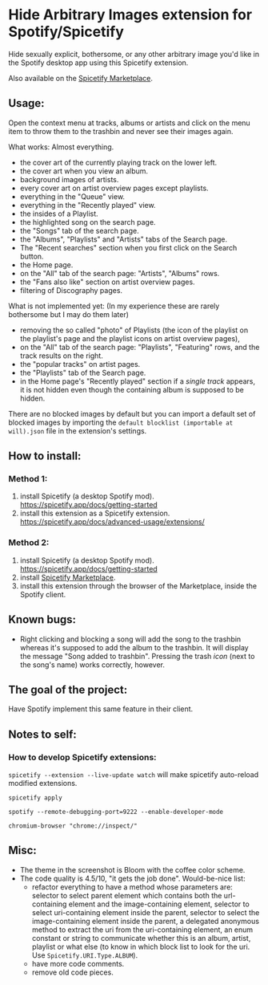 # Hide Arbitrary Images extension for Spotify/Spicetify

Hide sexually explicit, bothersome, or any other arbitrary image you'd like in the Spotify desktop app using this Spicetify extension.

Also available on the [Spicetify Marketplace](https://github.com/spicetify/spicetify-marketplace).

## Usage:

Open the context menu at tracks, albums or artists and click on the menu item to throw them to the trashbin and never see their images again.

What works: Almost everything.

- the cover art of the currently playing track on the lower left. 
- the cover art when you view an album. 
- background images of artists. 
- every cover art on artist overview pages except playlists. 
- everything in the "Queue" view. 
- everything in the "Recently played" view. 
- the insides of a Playlist.
- the highlighted song on the search page. 
- the "Songs" tab of the search page. 
- the "Albums", "Playlists" and "Artists" tabs of the Search page. 
- The "Recent searches" section when you first click on the Search button.
- the Home page.
- on the "All" tab of the search page: "Artists", "Albums" rows.
- the "Fans also like" section on artist overview pages.
- filtering of Discography pages.

What is not implemented yet: (In my experience these are rarely bothersome but I may do them later)

- removing the so called "photo" of Playlists (the icon of the playlist on the playlist's page and the playlist icons on artist overview pages),
- on the "All" tab of the search page: "Playlists", "Featuring" rows, and the track results on the right.
- the "popular tracks" on artist pages. 
- the "Playlists" tab of the Search page. 
- in the Home page's "Recently played" section if a _single track_ appears, it is not hidden even though the containing album is supposed to be hidden. 

There are no blocked images by default but you can import a default set of blocked images by importing the `default blocklist (importable at will).json` file in the extension's settings.

## How to install: 

### Method 1:
1. install Spicetify (a desktop Spotify mod). https://spicetify.app/docs/getting-started
2. install this extension as a Spicetify extension. https://spicetify.app/docs/advanced-usage/extensions/

### Method 2:
1. install Spicetify (a desktop Spotify mod). https://spicetify.app/docs/getting-started
2. install [Spicetify Marketplace](https://github.com/spicetify/spicetify-marketplace). 
3. install this extension through the browser of the Marketplace, inside the Spotify client. 

## Known bugs:

- Right clicking and blocking a song will add the song to the trashbin whereas it's supposed to add the album to the trashbin. It will display the message "Song added to trashbin". Pressing the trash _icon_ (next to the song's name) works correctly, however. 

## The goal of the project:

Have Spotify implement this same feature in their client.  

## Notes to self:

### How to develop Spicetify extensions:  
`spicetify --extension --live-update watch` will make spicetify auto-reload modified extensions. 

`spicetify apply`

`spotify --remote-debugging-port=9222 --enable-developer-mode`

`chromium-browser "chrome://inspect/"`

## Misc:

- The theme in the screenshot is Bloom with the coffee color scheme.
- The code quality is 4.5/10, "it gets the job done". Would-be-nice list:
	- refactor everything to have a method whose parameters are: selector to select parent element which contains both the url-containing element and the image-containing element, selector to select uri-containing element inside the parent, selector to select the image-containing element inside the parent, a delegated anonymous method to extract the uri from the uri-containing element, an enum constant or string to communicate whether this is an album, artist, playlist or what else (to know in which block list to look for the uri. Use `Spicetify.URI.Type.ALBUM`).
	- have more code comments.
	- remove old code pieces. 
